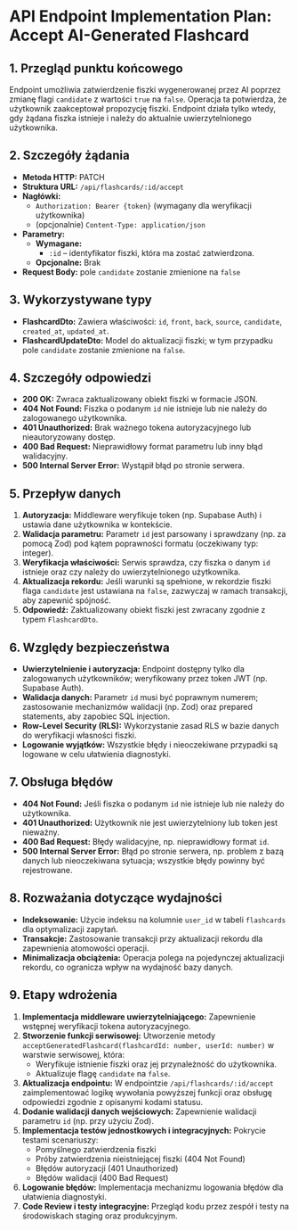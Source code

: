 # API Endpoint Implementation Plan: Accept AI-Generated Flashcard

## 1. Przegląd punktu końcowego
Endpoint umożliwia zatwierdzenie fiszki wygenerowanej przez AI poprzez zmianę flagi `candidate` z wartości `true` na `false`. Operacja ta potwierdza, że użytkownik zaakceptował propozycję fiszki. Endpoint działa tylko wtedy, gdy żądana fiszka istnieje i należy do aktualnie uwierzytelnionego użytkownika.

## 2. Szczegóły żądania
- **Metoda HTTP:** PATCH
- **Struktura URL:** `/api/flashcards/:id/accept`
- **Nagłówki:**
  - `Authorization: Bearer {token}` (wymagany dla weryfikacji użytkownika)
  - (opcjonalnie) `Content-Type: application/json`
- **Parametry:**
  - **Wymagane:**
    - `:id` – identyfikator fiszki, która ma zostać zatwierdzona.
  - **Opcjonalne:** Brak
- **Request Body:** pole `candidate` zostanie zmienione na `false`

## 3. Wykorzystywane typy
- **FlashcardDto:** Zawiera właściwości: `id`, `front`, `back`, `source`, `candidate`, `created_at`, `updated_at`.
- **FlashcardUpdateDto:** Model do aktualizacji fiszki; w tym przypadku pole `candidate` zostanie zmienione na `false`.

## 4. Szczegóły odpowiedzi
- **200 OK:** Zwraca zaktualizowany obiekt fiszki w formacie JSON.
- **404 Not Found:** Fiszka o podanym `id` nie istnieje lub nie należy do zalogowanego użytkownika.
- **401 Unauthorized:** Brak ważnego tokena autoryzacyjnego lub nieautoryzowany dostęp.
- **400 Bad Request:** Nieprawidłowy format parametru lub inny błąd walidacyjny.
- **500 Internal Server Error:** Wystąpił błąd po stronie serwera.

## 5. Przepływ danych
1. **Autoryzacja:** Middleware weryfikuje token (np. Supabase Auth) i ustawia dane użytkownika w kontekście.
2. **Walidacja parametru:** Parametr `id` jest parsowany i sprawdzany (np. za pomocą Zod) pod kątem poprawności formatu (oczekiwany typ: integer).
3. **Weryfikacja właściwości:** Serwis sprawdza, czy fiszka o danym `id` istnieje oraz czy należy do uwierzytelnionego użytkownika.
4. **Aktualizacja rekordu:** Jeśli warunki są spełnione, w rekordzie fiszki flaga `candidate` jest ustawiana na `false`, zazwyczaj w ramach transakcji, aby zapewnić spójność.
5. **Odpowiedź:** Zaktualizowany obiekt fiszki jest zwracany zgodnie z typem `FlashcardDto`.

## 6. Względy bezpieczeństwa
- **Uwierzytelnienie i autoryzacja:** Endpoint dostępny tylko dla zalogowanych użytkowników; weryfikowany przez token JWT (np. Supabase Auth).
- **Walidacja danych:** Parametr `id` musi być poprawnym numerem; zastosowanie mechanizmów walidacji (np. Zod) oraz prepared statements, aby zapobiec SQL injection.
- **Row-Level Security (RLS):** Wykorzystanie zasad RLS w bazie danych do weryfikacji własności fiszki.
- **Logowanie wyjątków:** Wszystkie błędy i nieoczekiwane przypadki są logowane w celu ułatwienia diagnostyki.

## 7. Obsługa błędów
- **404 Not Found:** Jeśli fiszka o podanym `id` nie istnieje lub nie należy do użytkownika.
- **401 Unauthorized:** Użytkownik nie jest uwierzytelniony lub token jest nieważny.
- **400 Bad Request:** Błędy walidacyjne, np. nieprawidłowy format `id`.
- **500 Internal Server Error:** Błąd po stronie serwera, np. problem z bazą danych lub nieoczekiwana sytuacja; wszystkie błędy powinny być rejestrowane.

## 8. Rozważania dotyczące wydajności
- **Indeksowanie:** Użycie indeksu na kolumnie `user_id` w tabeli `flashcards` dla optymalizacji zapytań.
- **Transakcje:** Zastosowanie transakcji przy aktualizacji rekordu dla zapewnienia atomowości operacji.
- **Minimalizacja obciążenia:** Operacja polega na pojedynczej aktualizacji rekordu, co ogranicza wpływ na wydajność bazy danych.

## 9. Etapy wdrożenia
1. **Implementacja middleware uwierzytelniającego:** Zapewnienie wstępnej weryfikacji tokena autoryzacyjnego.
2. **Stworzenie funkcji serwisowej:** Utworzenie metody `acceptGeneratedFlashcard(flashcardId: number, userId: number)` w warstwie serwisowej, która:
   - Weryfikuje istnienie fiszki oraz jej przynależność do użytkownika.
   - Aktualizuje flagę `candidate` na `false`.
3. **Aktualizacja endpointu:** W endpointzie `/api/flashcards/:id/accept` zaimplementować logikę wywołania powyższej funkcji oraz obsługę odpowiedzi zgodnie z opisanymi kodami statusu.
4. **Dodanie walidacji danych wejściowych:** Zapewnienie walidacji parametru `id` (np. przy użyciu Zod).
5. **Implementacja testów jednostkowych i integracyjnych:** Pokrycie testami scenariuszy:
   - Pomyślnego zatwierdzenia fiszki
   - Próby zatwierdzenia nieistniejącej fiszki (404 Not Found)
   - Błędów autoryzacji (401 Unauthorized)
   - Błędów walidacji (400 Bad Request)
6. **Logowanie błędów:** Implementacja mechanizmu logowania błędów dla ułatwienia diagnostyki.
7. **Code Review i testy integracyjne:** Przegląd kodu przez zespół i testy na środowiskach staging oraz produkcyjnym. 
